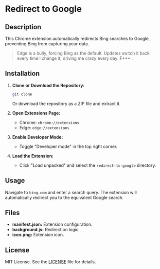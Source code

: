 # Redirect to Google

## Description

This Chrome extension automatically redirects Bing searches to Google, preventing Bing from capturing your data.
> Edge is a bully, forcing Bing as the default. Updates switch it back every time I change it, driving me crazy every day. F*** .

## Installation

1. **Clone or Download the Repository:**
   ```bash
   git clone 
   ```
   Or download the repository as a ZIP file and extract it.

2. **Open Extensions Page:**
   - Chrome: `chrome://extensions`
   - Edge: `edge://extensions`

3. **Enable Developer Mode:**
   - Toggle "Developer mode" in the top right corner.

4. **Load the Extension:**
   - Click "Load unpacked" and select the `redirect-to-google` directory.

## Usage

Navigate to `bing.com` and enter a search query. The extension will automatically redirect you to the equivalent Google search.

## Files

- **manifest.json:** Extension configuration.
- **background.js:** Redirection logic.
- **icon.png:** Extension icon.

## License

MIT License. See the [LICENSE](LICENSE) file for details.
